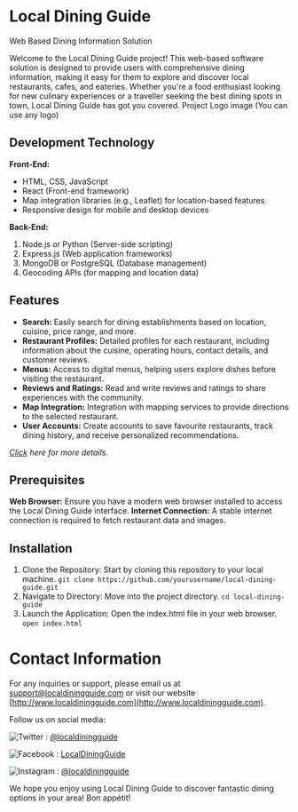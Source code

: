 # Local Dining Guide

Web Based Dining Information Solution


Welcome to the Local Dining Guide project! This web-based software solution is designed to
provide users with comprehensive dining information, making it easy for them to explore
and discover local restaurants, cafes, and eateries. Whether you're a food enthusiast looking
for new culinary experiences or a traveller seeking the best dining spots in town, Local
Dining Guide has got you covered.
Project Logo image (You can use any logo)

## Development Technology

**Front-End:**

* HTML, CSS, JavaScript
* React (Front-end framework)
* Map integration libraries (e.g., Leaflet) for location-based features
* Responsive design for mobile and desktop devices

**Back-End:**

1. Node.js or Python (Server-side scripting)
2. Express.js (Web application frameworks)
3. MongoDB or PostgreSQL (Database management)
4. Geocoding APIs (for mapping and location data)

## Features

* **Search:** Easily search for dining establishments based on location, cuisine, price range, and more.
* **Restaurant Profiles:** Detailed profiles for each restaurant, including information about the cuisine, operating hours, contact details, and customer reviews.
* **Menus:** Access to digital menus, helping users explore dishes before visiting the restaurant.
* **Reviews and Ratings:** Read and write reviews and ratings to share experiences with the community.
* **Map Integration:** Integration with mapping services to provide directions to the selected restaurant.
* **User Accounts:** Create accounts to save favourite restaurants, track dining history, and receive personalized recommendations.

*[Click](https://bjitacademy.com/) here for more details.*


## Prerequisites

**Web Browser:** Ensure you have a modern web browser installed to access the Local Dining
Guide interface.
**Internet Connection:** A stable internet connection is required to fetch restaurant data and
images.

## Installation

1. Clone the Repository: Start by cloning this repository to your local machine.
      ```git clone https://github.com/yourusername/local-dining-guide.git```
2. Navigate to Directory: Move into the project directory.
       ```cd local-dining-guide```
3. Launch the Application: Open the index.html file in your web browser.
       ```open index.html```

# Contact Information

For any inquiries or support, please email us at [support@localdiningguide.com](mailto:support@localdiningguide.com) or visit our website [http://www.localdiningguide.com](http://www.localdiningguide.com).

Follow us on social media:

![Twitter](https://img.icons8.com/ios/15/000000/twitter.png) : [@localdiningguide](https://twitter.com/localdiningguide)

![Facebook](https://img.icons8.com/ios/15/000000/facebook-new.png) : [LocalDiningGuide](https://www.facebook.com/LocalDiningGuide)

![Instagram](https://img.icons8.com/ios/15/000000/instagram.png) : [@localdiningguide](https://www.instagram.com/localdiningguide)

We hope you enjoy using Local Dining Guide to discover fantastic dining options in your area! Bon appétit!